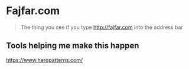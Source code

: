 # Fajfar.com

> The thing you see if you type http://fajfar.com into the address bar

## Tools helping me make this happen

https://www.heropatterns.com/